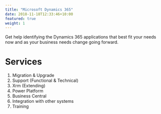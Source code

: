 ```yaml
---
title: "Microsoft Dynamics 365"
date: 2018-11-18T12:33:46+10:00
featured: true
weight: 1
---
```


Get help identifying the Dynamics 365 applications that best fit your needs now and as your business needs change going forward.

# Services

1. Migration & Upgrade
2. Support (Functional & Technical)
3. Xrm (Extending)
4. Power Platform
5. Business Central
6. Integration with other systems
7. Training
